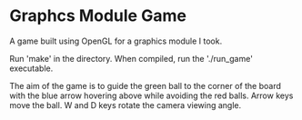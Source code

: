 # Graphcs Module Game
A game built using OpenGL for a graphics module I took.

Run 'make' in the directory. When compiled, run the './run_game' executable.

The aim of the game is to guide the green ball to the corner of the board with the blue arrow hovering above while avoiding the red balls. Arrow keys move the ball. W and D keys rotate the camera viewing angle.
